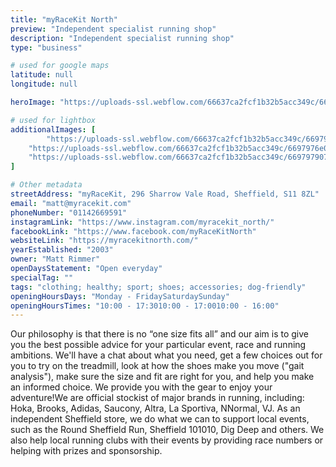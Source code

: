 ```yaml
---
title: "myRaceKit North"
preview: "Independent specialist running shop"
description: "Independent specialist running shop"
type: "business"

# used for google maps
latitude: null
longitude: null

heroImage: "https://uploads-ssl.webflow.com/66637ca2fcf1b32b5acc349c/6697975a2b564776ebea09aa_myRacekit%20thumb.jpg"

# used for lightbox
additionalImages: [
        "https://uploads-ssl.webflow.com/66637ca2fcf1b32b5acc349c/6697976ea50c6b926e11c1d0_IMG_20230213_101114_422%20-%20myRaceKit%20North.jpg",
    "https://uploads-ssl.webflow.com/66637ca2fcf1b32b5acc349c/6697976e01992d31e2550a66_IMG_20240524_082821_346%20-%20myRaceKit%20North.webp",
    "https://uploads-ssl.webflow.com/66637ca2fcf1b32b5acc349c/669797907622ab92a1bb18f5_20240301_095405%20-%20myRaceKit%20North.jpg"
]

# Other metadata
streetAddress: "myRaceKit, 296 Sharrow Vale Road, Sheffield, S11 8ZL"
email: "matt@myracekit.com"
phoneNumber: "01142669591"
instagramLink: "https://www.instagram.com/myracekit_north/"
facebookLink: "https://www.facebook.com/myRaceKitNorth"
websiteLink: "https://myracekitnorth.com/"
yearEstablished: "2003"
owner: "Matt Rimmer"
openDaysStatement: "Open everyday"
specialTag: ""
tags: "clothing; healthy; sport; shoes; accessories; dog-friendly"
openingHoursDays: "Monday - FridaySaturdaySunday"
openingHoursTimes: "10:00 - 17:3010:00 - 17:0010:00 - 16:00"
---
```



Our philosophy is that there is no “one size fits all” and our aim is to give you the best possible advice for your particular event, race and running ambitions.
We'll have a chat about what you need, get a few choices out for you to try on the treadmill, look at how the shoes make you move ("gait analysis"), make sure the size and fit are right for you, and help you make an informed choice.
We provide you with the gear to enjoy your adventure!We are official stockist of major brands in running, including: Hoka, Brooks, Adidas, Saucony, Altra, La Sportiva, NNormal, VJ.
As an independent Sheffield store, we do what we can to support local events, such as the Round Sheffield Run, Sheffield 101010, Dig Deep and others.
We also help local running clubs with their events by providing race numbers or helping with prizes and sponsorship.

